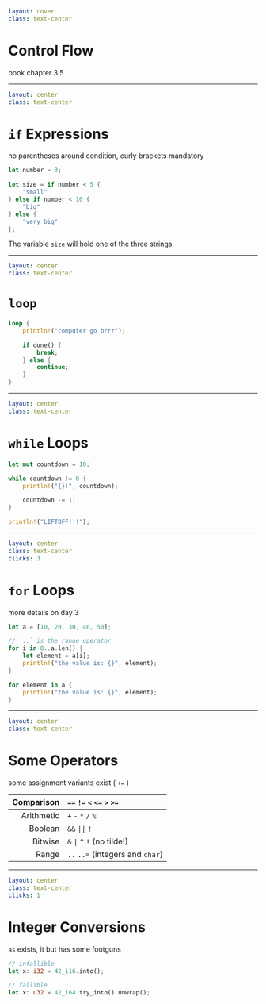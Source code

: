 ```yaml
layout: cover
class: text-center
```

# Control Flow

book chapter 3.5

<Nr />

---

```yaml
layout: center
class: text-center
```

# `if` Expressions

no parentheses around condition, curly brackets mandatory

```rust
let number = 3;

let size = if number < 5 {
    "small"
} else if number < 10 {
    "big"
} else {
    "very big"
};
```

The variable `size` will hold one of the three strings.

<Nr />

---

```yaml
layout: center
class: text-center
```

# `loop`

```rust
loop {
    println!("computer go brrr");

    if done() {
        break;
    } else {
        continue;
    }
}
```

<Nr />

---

```yaml
layout: center
class: text-center
```

# `while` Loops

```rust {3,7}
let mut countdown = 10;

while countdown != 0 {
    println!("{}!", countdown);

    countdown -= 1;
}

println!("LIFTOFF!!!");
```

<Nr />

---

```yaml
layout: center
class: text-center
clicks: 3
```

# `for` Loops

more details on day 3

```rust {1,4,7|1,4-7|1,9,11|all}
let a = [10, 20, 30, 40, 50];

// `..` is the range operator
for i in 0..a.len() {
    let element = a[i];
    println!("the value is: {}", element);
}

for element in a {
    println!("the value is: {}", element);
}
```

<div
    style="background-color: red"
    class="h-0.8 rounded absolute top-70 left-97 w-26"
    v-click="[0,1]"
></div>

<div
    style="background-color: red"
    class="h-0.8 rounded absolute top-76 left-120 w-10"
    v-click="[1,2]"
></div>

<Nr />

---

```yaml
layout: center
class: text-center
```

# Some Operators

some assignment variants exist ( `+=` )

| Comparison | `==` `!=` `<` `<=` `>` `>=`      |
| ---------: | :------------------------------- |
| Arithmetic | `+` `-` `*` `/` `%`              |
| Boolean    | `&&` `\|\|` `!`                  |
| Bitwise    | `&` `\|` `^` `!` (no tilde!)     |
| Range      | `..` `..=` (integers and `char`) |

<Nr />

---

```yaml
layout: center
class: text-center
clicks: 1
```

# Integer Conversions

`as` exists, it but has some footguns

```rust {1,2|4,5}
// infallible
let x: i32 = 42_i16.into();

// fallible
let x: u32 = 42_i64.try_into().unwrap();
```

<div
    style="background-color: red"
    class="h-0.8 rounded absolute top-76 left-95 w-7.5"
    v-click="[0,1]"
></div>
<div
    style="background-color: red"
    class="h-0.8 rounded absolute top-76 left-118 w-7.5"
    v-click="[0,1]"
></div>

<div
    style="background-color: red"
    class="h-0.8 rounded absolute top-94 left-95 w-7.5"
    v-click="[1,2]"
></div>
<div
    style="background-color: red"
    class="h-0.8 rounded absolute top-94 left-118 w-7.5"
    v-click="[1,2]"
></div>

<Nr />
